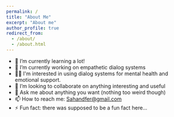```yaml
---
permalink: /
title: "About Me"
excerpt: "About me"
author_profile: true
redirect_from: 
  - /about/
  - /about.html
---
```


- 🌱 I’m currently learning a lot! 
- 🔭 I’m currently working on empathetic dialog systems
- 👨‍🔬 I'm interested in using dialog systems for mental health and emotional support.
- 🤝 I’m looking to collaborate on anything interesting and useful
- 💬 Ask me about anything you want (nothing too weird though)
- 📫 How to reach me: Sahandfer@gmail.com
- ⚡ Fun fact: there was supposed to be a fun fact here...
